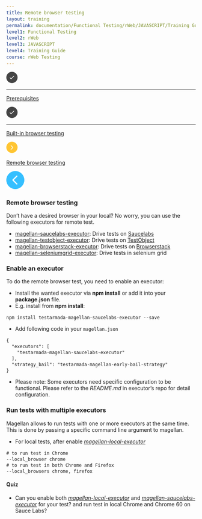 ```yaml
---
title: Remote browser testing
layout: training
permalink: documentation/Functional Testing/rWeb/JAVASCRIPT/Training Guide/rWeb Testing/Remote browser testing
level1: Functional Testing
level2: rWeb
level3: JAVASCRIPT
level4: Training Guide
course: rWeb Testing
---
```

<div class="sidebar">
<div class="training-doc-link">
<div class ="training-doc-link-left">
<img class="training-doc-link-left__img" src="/images/training/checked.png" srcset="/images/training/checked@2x.png 2x, /images/training/checked@3x.png 3x" /><hr class="training-doc-link-left__hr training-doc-link-left__hr-completed" /></div>
<p class="training-doc-link__text">
<a class="training-doc-link__text-completed" href="./Prerequisites">Prerequisites</a></p>
</div>
<div class="training-doc-link">
<div class ="training-doc-link-left">
<img class="training-doc-link-left__img" src="/images/training/checked.png" srcset="/images/training/checked@2x.png 2x, /images/training/checked@3x.png 3x" /><hr class="training-doc-link-left__hr training-doc-link-left__hr-completed" /></div>
<p class="training-doc-link__text">
<a class="training-doc-link__text-completed" href="./Built-in browser testing">Built-in browser testing</a></p>
</div>
<div class="training-doc-link">
<div class ="training-doc-link-left">
<img class="training-doc-link-left__img" src="/images/training/actived.png" srcset="/images/training/actived@2x.png 2x, /images/training/actived@3x.png 3x" /></div>
<p class="training-doc-link__text">
<a class="training-doc-link__text-current" href="./Remote browser testing">Remote browser testing</a></p>
</div>
</div>
<div class="training-doc-nav-btn">
<a href="./Built-in browser testing"><img src="/images/training/btn-left.png" srcset="/images/training/btn-left@2x.png 2x, /images/training/btn-left@3x.png 3x" /></a>
</div>
<div class="training-content markdown">
<h3>Remote browser testing</h3>
<p>Don’t have a desired browser in your local? No worry, you can use the following executors for remote test.</p>
<ul>
<li><a href="https://github.com/TestArmada/magellan-saucelabs-executor">magellan-saucelabs-executor</a>: Drive tests on <a href="https://saucelabs.com/">Saucelabs</a></li>
<li><a href="https://github.com/TestArmada/magellan-testobject-executor">magellan-testobject-executor</a>: Drive tests on <a href="https://testobject.com/">TestObject</a></li>
<li><a href="https://github.com/TestArmada/magellan-browserstack-executor">magellan-browserstack-executor</a>: Drive tests on <a href="https://www.browserstack.com/">Browserstack</a></li>
<li><a href="https://github.com/TestArmada/magellan-seleniumgrid-executor">magellan-seleniumgrid-executor</a>:  Drive tests in selenium grid</li>
</ul>
<h3>Enable an executor</h3>
<p>To do the remote browser test, you need to enable an executor:</p>
<ul>
<li>Install the wanted executor via <strong>npm install</strong> or add it into your <strong>package.json</strong> file.</li>
<li>E.g. install from <strong>npm install</strong>:</li>
</ul>
<pre><code class="language-bash">npm install testarmada-magellan-saucelabs-executor --save
</code></pre>
<ul>
<li>Add following code in your <code>magellan.json</code></li>
</ul>
<pre><code class="language-bash">{
  &quot;executors&quot;: [
    &quot;testarmada-magellan-saucelabs-executor&quot;
  ],
  &quot;strategy_bail&quot;: &quot;testarmada-magellan-early-bail-strategy&quot;
}
</code></pre>
<ul>
<li>Please note: Some executors need specific configuration to be functional. Please refer to the <em>README.md</em> in executor’s repo for detail configuration.</li>
</ul>
<h3>Run tests with multiple executors</h3>
<p>Magellan allows to run tests with one or more executors at the same time. This is done by passing a specific command line argument to magellan.</p>
<ul>
<li>For local tests, after enable <em><a href="https://github.com/TestArmada/magellan-local-executor">magellan-local-executor</a></em></li>
</ul>
<pre><code class="language-bash"># to run test in Chrome
--local_browser chrome
# to run test in both Chrome and Firefox
--local_browsers chrome, firefox
</code></pre>
<h4>Quiz</h4>
<ul>
<li>Can you enable both <em><a href="https://github.com/TestArmada/magellan-local-executor">magellan-local-executor</a></em> and <em><a href="https://github.com/TestArmada/magellan-saucelabs-executor">magellan-saucelabs-executor</a></em> for your test? and run test in local Chrome and Chrome 60 on Sauce Labs?</li>
</ul>
</div>
<div class="training-doc-nav-btn">
</div>

